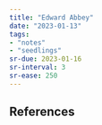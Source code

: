 ```yaml
---
title: "Edward Abbey"
date: "2023-01-13"
tags:
- "notes"
- "seedlings"
sr-due: 2023-01-16
sr-interval: 3
sr-ease: 250
---
```




## References